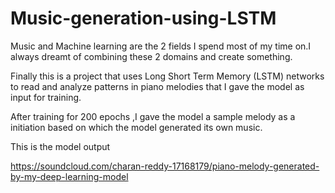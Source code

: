 # Music-generation-using-LSTM
Music and Machine learning are the 2 fields I spend most of my time on.I always dreamt of combining these 2 domains and create something.

Finally this is a project that uses Long Short Term Memory (LSTM) networks to read and analyze patterns in piano melodies that I gave the model as input for training.

After training for 200 epochs ,I gave the model a sample melody as a initiation based on which the model generated its own music.

This is the model output

https://soundcloud.com/charan-reddy-17168179/piano-melody-generated-by-my-deep-learning-model
